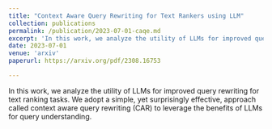 ```yaml
---
title: "Context Aware Query Rewriting for Text Rankers using LLM"
collection: publications
permalink: /publication/2023-07-01-caqe.md
excerpt: 'In this work, we analyze the utility of LLMs for improved query rewriting for text ranking tasks. We adopt a simple, yet surprisingly effective, approach called context aware query rewriting (CAR) to leverage the benefits of LLMs for query understanding. '
date: 2023-07-01
venue: 'arxiv'
paperurl: https://arxiv.org/pdf/2308.16753

---
```


In this work, we analyze the utility of LLMs for improved query rewriting for text ranking tasks. We adopt a simple, yet surprisingly effective, approach called context aware query rewriting (CAR) to leverage the benefits of LLMs for query understanding. 
